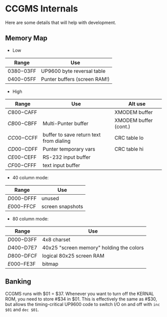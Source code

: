 # CCGMS Internals

Here are some details that will help with development.

## Memory Map

* Low

| Range       | Use                                      |
|-------------|------------------------------------------|
| $0380-$03FF | UP9600 byte reversal table               |
| $0400-$05FF | Punter buffers (screen RAM!)             |

* High

| Range       | Use                                      | Alt use               |
|-------------|------------------------------------------|-----------------------|
| $C800-$CAFF |                                          | XMODEM buffer         |
| $CB00-$CBFF | Multi-Punter buffer                      | XMODEM buffer (cont.) |
| $CC00-$CCFF | buffer to save return text from dialing  | CRC table lo          |
| $CD00-$CDFF | Punter temporary vars                    | CRC table hi          |
| $CE00-$CEFF | RS-232 input buffer                      |                       |
| $CF00-$CFFF | text input buffer                        |                       |

* 40 column mode:

| Range       | Use                                      |
|-------------|------------------------------------------|
| $D000-$DFFF | unused                                   |
| $E000-$FFCF | screen snapshots                         |

* 80 column mode:

| Range       | Use                                      |
|-------------|------------------------------------------|
| $D000-$D3FF | 4x8 charset                              |
| $D400-$D7E7 | 40x25 "screen memory" holding the colors |
| $D800-$DFCF | logical 80x25 screen RAM                 |
| $E000-$FE3F | bitmap                                   |

## Banking

CCGMS runs with $01 = $37. Whenever you want to turn off the KERNAL ROM, you need to store #$34 in $01. This is effectively the same as #$30, but allows the timing-critical UP9600 code to switch I/O on and off with `inc $01` and `dec $01`.